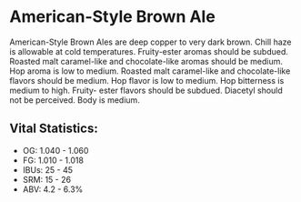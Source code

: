 # American-Style Brown Ale

American-Style Brown Ales are deep copper to very dark brown. Chill haze is allowable at cold temperatures. Fruity-ester aromas should be subdued. Roasted malt caramel-like and chocolate-like aromas should be medium. Hop aroma is low to medium. Roasted malt caramel-like and chocolate-like flavors should be medium. Hop flavor is low to medium. Hop bitterness is medium to high. Fruity- ester flavors should be subdued. Diacetyl should not be perceived. Body is medium.

## Vital Statistics:

- OG: 1.040 - 1.060
- FG: 1.010 - 1.018
- IBUs: 25 - 45
- SRM: 15 - 26
- ABV: 4.2 - 6.3% 